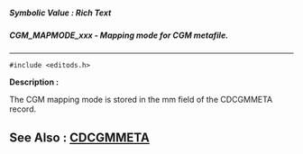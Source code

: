 ##### Symbolic Value : Rich Text
##### CGM_MAPMODE_xxx - Mapping mode for CGM metafile.
---
```
#include <editods.h>
```
**Description :**

The CGM mapping mode is stored in the mm field of the CDCGMMETA record.

**See Also :**
[CDCGMMETA](/domino-c-api-docs/reference/Data/CDCGMMETA)
---
